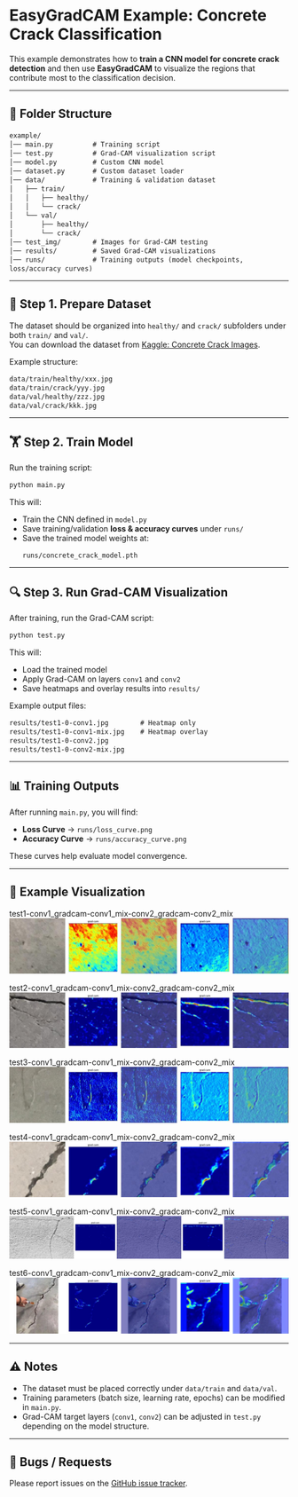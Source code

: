 # EasyGradCAM Example: Concrete Crack Classification

This example demonstrates how to **train a CNN model for concrete crack detection** and then use **EasyGradCAM** to visualize the regions that contribute most to the classification decision.

---

## 📂 Folder Structure
```
example/
│── main.py          # Training script
│── test.py          # Grad-CAM visualization script
│── model.py         # Custom CNN model
│── dataset.py       # Custom dataset loader
│── data/            # Training & validation dataset
│   ├── train/
│   │   ├── healthy/
│   │   └── crack/
│   └── val/
│       ├── healthy/
│       └── crack/
│── test_img/        # Images for Grad-CAM testing
│── results/         # Saved Grad-CAM visualizations
│── runs/            # Training outputs (model checkpoints, loss/accuracy curves)
```

---

## 🚀 Step 1. Prepare Dataset
The dataset should be organized into `healthy/` and `crack/` subfolders under both `train/` and `val/`.  
You can download the dataset from [Kaggle: Concrete Crack Images](https://www.kaggle.com/datasets/arnavr10880/concrete-crack-images-for-classification).

Example structure:
```
data/train/healthy/xxx.jpg
data/train/crack/yyy.jpg
data/val/healthy/zzz.jpg
data/val/crack/kkk.jpg
```

---

## 🏋️ Step 2. Train Model
Run the training script:
```bash
python main.py
```

This will:
- Train the CNN defined in `model.py`
- Save training/validation **loss & accuracy curves** under `runs/`
- Save the trained model weights at:
  ```
  runs/concrete_crack_model.pth
  ```

---

## 🔍 Step 3. Run Grad-CAM Visualization
After training, run the Grad-CAM script:
```bash
python test.py
```

This will:
- Load the trained model
- Apply Grad-CAM on layers `conv1` and `conv2`
- Save heatmaps and overlay results into `results/`

Example output files:
```
results/test1-0-conv1.jpg        # Heatmap only
results/test1-0-conv1-mix.jpg    # Heatmap overlay
results/test1-0-conv2.jpg
results/test1-0-conv2-mix.jpg
```

---

## 📊 Training Outputs
After running `main.py`, you will find:
- **Loss Curve** → `runs/loss_curve.png`
- **Accuracy Curve** → `runs/accuracy_curve.png`

These curves help evaluate model convergence.

---

## 🌈 Example Visualization
test1-conv1_gradcam-conv1_mix-conv2_gradcam-conv2_mix  
![input](results/test1_gradcam_conv1conv2_mix.jpg)

test2-conv1_gradcam-conv1_mix-conv2_gradcam-conv2_mix  
![input](results/test2_gradcam_conv1conv2_mix.jpg)

test3-conv1_gradcam-conv1_mix-conv2_gradcam-conv2_mix  
![input](results/test3_gradcam_conv1conv2_mix.jpg)

test4-conv1_gradcam-conv1_mix-conv2_gradcam-conv2_mix  
![input](results/test4_gradcam_conv1conv2_mix.jpg)

test5-conv1_gradcam-conv1_mix-conv2_gradcam-conv2_mix  
![input](results/test5_gradcam_conv1conv2_mix.jpg)

test6-conv1_gradcam-conv1_mix-conv2_gradcam-conv2_mix  
![input](results/test6_gradcam_conv1conv2_mix.jpg)

---

## ⚠️ Notes
- The dataset must be placed correctly under `data/train` and `data/val`.
- Training parameters (batch size, learning rate, epochs) can be modified in `main.py`.
- Grad-CAM target layers (`conv1`, `conv2`) can be adjusted in `test.py` depending on the model structure.

---

## 🐞 Bugs / Requests
Please report issues on the [GitHub issue tracker](https://github.com/breeze0305/easy_gradcam/issues).
